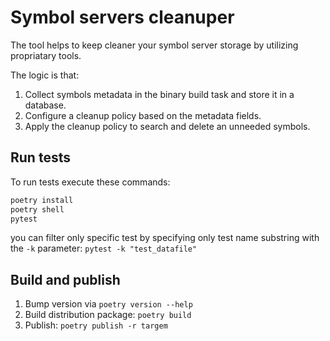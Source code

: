 # Symbol servers cleanuper

The tool helps to keep cleaner your symbol server storage by utilizing propriatary tools.

The logic is that:

1. Collect symbols metadata in the binary build task and store it in a database.
1. Configure a cleanup policy based on the metadata fields.
1. Apply the cleanup policy to search and delete an unneeded symbols.

## Run tests

To run tests execute these commands:

```sh
poetry install
poetry shell
pytest
```

you can filter only specific test by specifying only test name substring with the `-k` parameter: `pytest -k "test_datafile"`

## Build and publish

1. Bump version via `poetry version --help`
1. Build distribution package: `poetry build`
1. Publish: `poetry publish -r targem`
